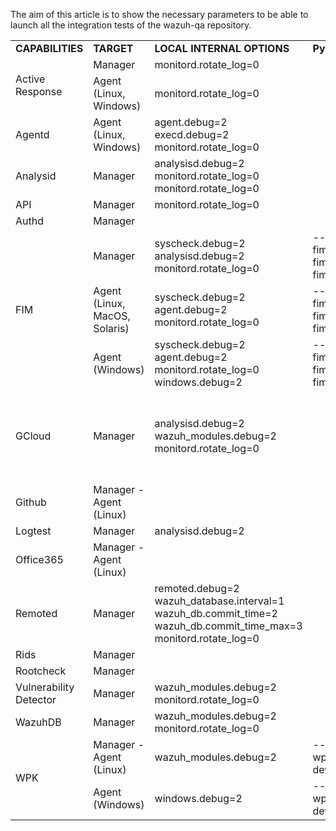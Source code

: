 The aim of this article is to show the necessary parameters to be able to launch all the integration tests of the wazuh-qa repository.

<table>
 <tr>
  <td><strong>CAPABILITIES</strong></td>
  <td><strong>TARGET</strong></td>
  <td><strong>LOCAL INTERNAL OPTIONS</strong></td>
  <td><strong>Pytest ARGS - Local </strong></td>
  <td><strong>Notes </strong></td>
 </tr>
 <tr>
  <td rowspan="2">Active Response</td>
  <td> Manager</td>
  <td>monitord.rotate_log=0</td>
  <td>&nbsp;</td>
  <td></td>
 </tr>
 <tr>
 <td> Agent (Linux, Windows)</td>
  <td>monitord.rotate_log=0</td>
  <td>&nbsp;</td>
  <td></td>
 </tr>

  <tr>
  <td>Agentd</td>
  <td> Agent (Linux, Windows)</td>
  <td>agent.debug=2<br/>execd.debug=2<br/>monitord.rotate_log=0</td>
  <td>&nbsp;</td>
  <td></td>
 </tr>

 <tr>
  <td>Analysid</td>
  <td> Manager </td>
  <td>analysisd.debug=2<br/>monitord.rotate_log=0<br/>monitord.rotate_log=0</td>
  <td>&nbsp;</td>
  <td></td>
 </tr>

 <tr>
  <td>API</td>
  <td> Manager </td>
  <td>monitord.rotate_log=0</td>
  <td>&nbsp;</td>
  <td></td>
 </tr>

 <tr>
  <td>Authd</td>
  <td>Manager </td>
  <td></td>
  <td>&nbsp;</td>
  <td></td>
 </tr>

 <tr>
  <td rowspan="3">FIM</td>
  <td>Manager </td>
  <td>syscheck.debug=2<br/>analysisd.debug=2<br/>monitord.rotate_log=0</td>
  <td> --tier 0 --tier 1 --tier 2 --fim_mode="realtime" --fim_mode="whodata" --fim_mode="scheduled"</td>
  <td></td>
 </tr>
 <tr>
  <td>Agent (Linux, MacOS, Solaris) </td>
  <td>syscheck.debug=2<br/>agent.debug=2<br/>monitord.rotate_log=0</td>
  <td>--tier 0 --tier 1 --tier 2 --fim_mode="realtime" --fim_mode="whodata" --fim_mode="scheduled"</td>
  <td></td>
 </tr>
 <tr>
  <td>Agent (Windows) </td>
  <td>syscheck.debug=2<br/>agent.debug=2<br/>monitord.rotate_log=0<br/>windows.debug=2</td>
  <td>--tier 0 --tier 1 --tier 2 --fim_mode="realtime" --fim_mode="whodata" --fim_mode="scheduled"</td>
  <td></td>
 </tr>
 <tr>
  <td>GCloud</td>
  <td>Manager </td>
  <td>analysisd.debug=2<br/>wazuh_modules.debug=2<br/>monitord.rotate_log=0</td>
  <td></td>
  <td> It requires creating on "test_gcloud/data/" a file with name "configuration.yaml" that will contain the credentials.</td>
 </tr>
 <tr>
  <td>Github</td>
  <td> Manager - Agent (Linux)</td>
  <td></td>
  <td>&nbsp;</td>
  <td></td>
 </tr>
 <tr>
  <td>Logtest</td>
  <td>Manager </td>
  <td>analysisd.debug=2</td>
  <td>&nbsp;</td>
  <td></td>
 </tr>
 <tr>
  <td>Office365</td>
  <td> Manager - Agent (Linux)</td>
  <td></td>
  <td>&nbsp;</td>
  <td></td>
 </tr>
 <tr>
  <td>Remoted</td>
  <td>Manager </td>
  <td>remoted.debug=2<br/>wazuh_database.interval=1<br/>wazuh_db.commit_time=2<br/>wazuh_db.commit_time_max=3<br/>monitord.rotate_log=0</td>
  <td>&nbsp;</td>
  <td></td>
 </tr>

 <tr>
  <td>Rids</td>
  <td>Manager</td>
  <td></td>
  <td>&nbsp;</td>
  <td></td>
 </tr>
 <tr>
  <td>Rootcheck</td>
  <td>Manager</td>
  <td></td>
  <td>&nbsp;</td>
  <td></td>
 </tr>
 <tr>
  <td>Vulnerability Detector</td>
  <td>Manager </td>
  <td>wazuh_modules.debug=2<br/>monitord.rotate_log=0</td>
  <td>&nbsp;</td>
  <td></td>
 </tr>
 <tr>
  <td>WazuhDB</td>
  <td>Manager </td>
  <td>wazuh_modules.debug=2<br/>monitord.rotate_log=0</td>
  <td></td>
  <td></td>
 </tr>

 <tr>
  <td rowspan="2">WPK</td>
  <td>Manager -  Agent (Linux) </td>
  <td>wazuh_modules.debug=2</td>
  <td>--wpk_version=v4.x.x --wpk_package_path='packages-dev.wazuh.com/folder_name/wpk/'</td>
  <td></td>
 </tr>
  <td>Agent (Windows)</td>
  <td>windows.debug=2</td>
  <td>--wpk_version=v4.x.x  --wpk_package_path='packages-dev.wazuh.com/folder_name/wpk/'</td>
  <td></td>
 </tr>

</table>
